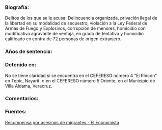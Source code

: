 ### Biografía: 

Delitos de los que se le acusa: Delincuencia organizada, privación ilegal de la libertad en su modalidad de secuestro, violación a la Ley Federal de Armas de Fuego y Explosivos, corrupción de menores, homicidio con modificativa agravante de ventaja, en grado de tentativa y homicidio calificado en contra de 72 personas de origen extranjero.

### Años de sentencia: 

### Detenido en:

No se tiene claridad si se encuentra en  el CEFERESO número 4 "El Rincón" en Tepic, Nayarit, o en el CEFERESO número 5 Oriente, en el Municipio de Villa Aldama, Veracruz.

### Comentarios:

### Fuentes:

[Recompensa por asesinos de migrantes - El Economista](http://eleconomista.com.mx/seguridad-publica/2011/01/31/pgr-ofrece-recompensa-asesinos-migrantes)
